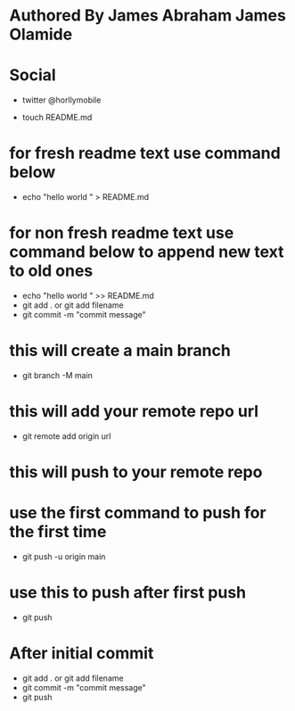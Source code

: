 # Authored By James Abraham James Olamide
# Social
* twitter @horllymobile

* touch README.md
# for fresh readme text use command below
* echo "hello world " > README.md
# for non fresh readme text use command below to append new text to old ones
* echo "hello world " >> README.md
* git add . or git add filename
* git commit -m "commit message"
# this will create a main branch
* git branch -M main
# this will add your remote repo url
* git remote add origin url
# this will push to your remote repo
# use the first command to push for the first time
* git push -u origin main
# use this to push after first push
* git push 

# After initial commit
* git add . or git add filename
* git commit -m "commit message"
* git push 


